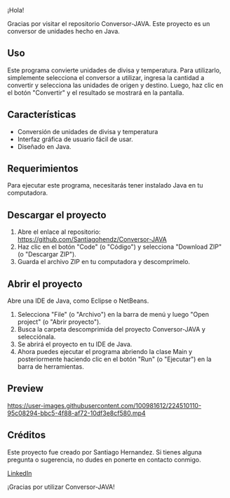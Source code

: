 ¡Hola!

Gracias por visitar el repositorio Conversor-JAVA. Este proyecto es un conversor de unidades hecho en Java.

## Uso

Este programa convierte unidades de divisa y temperatura. Para utilizarlo, simplemente selecciona el conversor a utilizar, ingresa la cantidad a convertir y selecciona las unidades de origen y destino. Luego, haz clic en el botón "Convertir" y el resultado se mostrará en la pantalla.

## Características

- Conversión de unidades de divisa y temperatura
- Interfaz gráfica de usuario fácil de usar.
- Diseñado en Java.

## Requerimientos

Para ejecutar este programa, necesitarás tener instalado Java en tu computadora.

## Descargar el proyecto
1. Abre el enlace al repositorio: https://github.com/Santiagohendz/Conversor-JAVA
2. Haz clic en el botón "Code" (o "Código") y selecciona "Download ZIP" (o "Descargar ZIP").
3. Guarda el archivo ZIP en tu computadora y descomprímelo.

## Abrir el proyecto

Abre una IDE de Java, como Eclipse o NetBeans.
1. Selecciona "File" (o "Archivo") en la barra de menú y luego "Open project" (o "Abrir proyecto").
2. Busca la carpeta descomprimida del proyecto Conversor-JAVA y selecciónala.
3. Se abrirá el proyecto en tu IDE de Java.
4. Ahora puedes ejecutar el programa abriendo la clase Main y posteriormente haciendo clic en el botón "Run" (o "Ejecutar") en la barra de herramientas.

## Preview

https://user-images.githubusercontent.com/100981612/224510110-95c08294-bbc5-4f88-af72-10df3e8cf580.mp4

## Créditos

Este proyecto fue creado por Santiago Hernandez. Si tienes alguna pregunta o sugerencia, no dudes en ponerte en contacto conmigo.

<a href="https://www.linkedin.com/in/santiagohendz/">LinkedIn</a></li>

¡Gracias por utilizar Conversor-JAVA!
